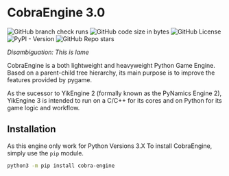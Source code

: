 # CobraEngine 3.0

![GitHub branch check runs](https://img.shields.io/github/check-runs/abra6325/Pynamics3/master)
![GitHub code size in bytes](https://img.shields.io/github/languages/code-size/abra6325/pynamics3)
![GitHub License](https://img.shields.io/github/license/abra6325/pynamics3)
![PyPI - Version](https://img.shields.io/pypi/v/cobra-engine)
![GitHub Repo stars](https://img.shields.io/github/stars/abra6325/pynamics3)

*Disambiguation: This is lame*

CobraEngine is a both lightweight and heavyweight Python Game Engine. Based on a parent-child tree hierarchy, its main purpose is to improve the features provided by pygame.

As the sucessor to YikEngine 2 (formally known as the PyNamics Engine 2), YikEngine 3 is intended to run on a C/C++ for its cores and on Python for its game logic and workflow.

## Installation
As this engine only work for Python Versions 3.X
To install CobraEngine, simply use the `pip` module.
```bash
python3 -m pip install cobra-engine
```

